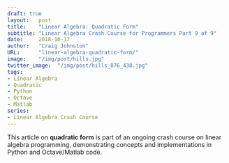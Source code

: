 ```yaml
---
draft: true
layout:   post
title:    "Linear Algebra: Quadratic Form"
subtitle: "Linear Algebra Crash Course for Programmers Part 9 of 9"
date:     2018-10-17
author:   "Craig Johnston"
URL:      "linear-algebra-quadratic-form/"
image:    "/img/post/hills.jpg"
twitter_image:  "/img/post/hills_876_438.jpg"
tags:
- Linear Algebra
- Quadratic
- Python
- Octave
- Matlab
series:
- Linear Algebra Crash Course
---
```

This article on **quadratic form** is part of an ongoing crash course on linear algebra programming, demonstrating concepts and implementations in Python and Octave/Matlab code.
